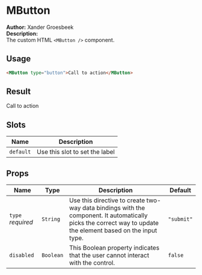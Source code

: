 # **MButton**

**Author:** Xander Groesbeek  
**Description:**  
The custom HTML `<MButton />` component.

## **Usage**

```html
<MButton type="button">Call to action</MButton>
```

## **Result**
<MButton>Call to action</MButton>

## **Slots**

| Name      | Description                    |
| --------- | ------------------------------ |
| `default` | Use this slot to set the label |

## **Props**

| Name              | Type      | Description                                                                                                                                                  | Default    |
| ----------------- | --------- | ------------------------------------------------------------------------------------------------------------------------------------------------------------ | ---------- |
| `type` *required* | `String`  | Use this directive to create two-way data bindings with the component. It automatically picks the correct way to update the element based on the input type. | `"submit"` |
| `disabled`        | `Boolean` | This Boolean property indicates that the user cannot interact with the control.                                                                              | `false`    |


